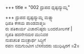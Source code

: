 +++
title = "002 ದ್ರುಪದ ಧೃಷ್ಟದ್ಯುಮ್ನ"

+++
ದ್ರುಪದ ಧೃಷ್ಟದ್ಯುಮ್ನ ಮತ್ಸ್ಯಾ   
ಧಿಪತಿ ಕೇಕಯ ಪಾಂಡವಾತ್ಮಜ  
ರು ಪತಿಕಾರ್ಯ ವಿಚಾರನಿಷ್ಠರು ಬಂದರೋಲಗಕೆ |  
ನೃಪತಿ ಹದನೇನಮರ ಮುನಿವರ  
ನುಪಚರಿತ ಮಂತ್ರಾರ್ಥ ಸಿದ್ಧಿಗೆ  
ರಪಣ ನಮಗುಂಟೀಗ ಬೆಸಸೆಂದರು ಯುಧಿಷ್ಠಿರಗೆ     ॥2॥
